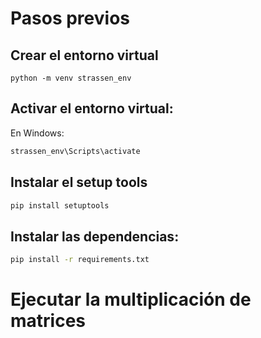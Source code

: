 # Pasos previos
## Crear el entorno virtual
```
python -m venv strassen_env
```

## Activar el entorno virtual:
En Windows:

```bash
strassen_env\Scripts\activate
```
## Instalar el setup tools
```bash
pip install setuptools
```
## Instalar las dependencias:

```bash
pip install -r requirements.txt
```

# Ejecutar la multiplicación de matrices
